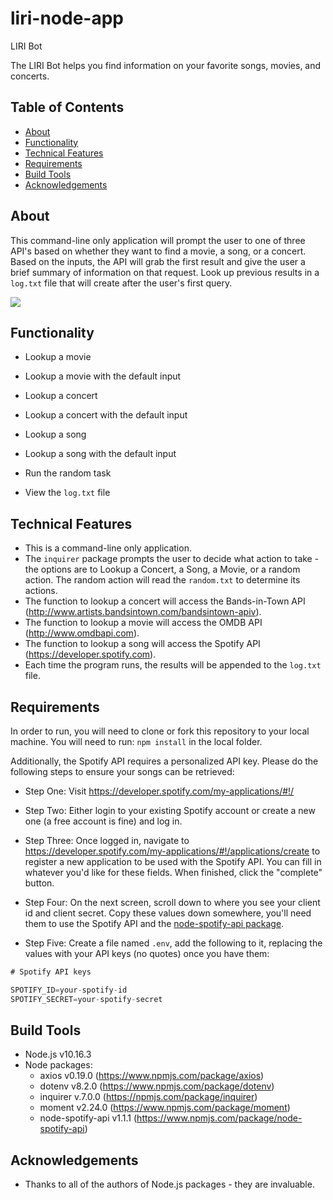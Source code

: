 # liri-node-app
LIRI Bot

The LIRI Bot helps you find information on your favorite songs, movies, and concerts. 

## Table of Contents
* [About](#about)
* [Functionality](#functionality)
* [Technical Features](#technical-features)
* [Requirements](#requirements)
* [Build Tools](#build-tools)
* [Acknowledgements](#acknowledgements)


## About
This command-line only application will prompt the user to one of three API's based on whether they want to find a movie,
a song, or a concert. Based on the inputs, the API will grab the first result and give the user a brief summary of information
on that request. Look up previous results in a `log.txt` file that will create after the user's first query.

<img src="/assets/images/giphy-game.gif">

## Functionality
* Lookup a movie

* Lookup a movie with the default input

* Lookup a concert

* Lookup a concert with the default input

* Lookup a song

* Lookup a song with the default input

* Run the random task

* View the `log.txt` file

## Technical Features
* This is a command-line only application.
* The `inquirer` package prompts the user to decide what action to take - the options are to Lookup a Concert, a Song, a
Movie, or a random action. The random action will read the `random.txt` to determine its actions.
* The function to lookup a concert will access the Bands-in-Town API (http://www.artists.bandsintown.com/bandsintown-apiv).
* The function to lookup a movie will access the OMDB API (http://www.omdbapi.com).
* The function to lookup a song will access the Spotify API (https://developer.spotify.com).
* Each time the program runs, the results will be appended to the `log.txt` file. 

## Requirements
In order to run, you will need to clone or fork this repository to your local machine. You will need to run:
`npm install`
in the local folder.

Additionally, the Spotify API requires a personalized API key. Please do the following steps to ensure your songs can be retrieved:
   * Step One: Visit <https://developer.spotify.com/my-applications/#!/>

   * Step Two: Either login to your existing Spotify account or create a new one (a free account is fine) and log in.

   * Step Three: Once logged in, navigate to <https://developer.spotify.com/my-applications/#!/applications/create> to register a new application to be used with the Spotify API. You can fill in whatever you'd like for these fields. When finished, click the "complete" button.

   * Step Four: On the next screen, scroll down to where you see your client id and client secret. Copy these values down somewhere, you'll need them to use the Spotify API and the [node-spotify-api package](https://www.npmjs.com/package/node-spotify-api).

* Step Five: Create a file named `.env`, add the following to it, replacing the values with your API keys (no quotes) once you have them:

```js
# Spotify API keys

SPOTIFY_ID=your-spotify-id
SPOTIFY_SECRET=your-spotify-secret

```

## Build Tools
* Node.js v10.16.3
* Node packages:
  * axios v0.19.0 (https://www.npmjs.com/package/axios)
  * dotenv v8.2.0 (https://www.npmjs.com/package/dotenv)
  * inquirer v.7.0.0 (https://npmjs.com/package/inquirer)
  * moment v2.24.0 (https://www.npmjs.com/package/moment)
  * node-spotify-api v1.1.1 (https://www.npmjs.com/package/node-spotify-api)


## Acknowledgements
* Thanks to all of the authors of Node.js packages - they are invaluable.